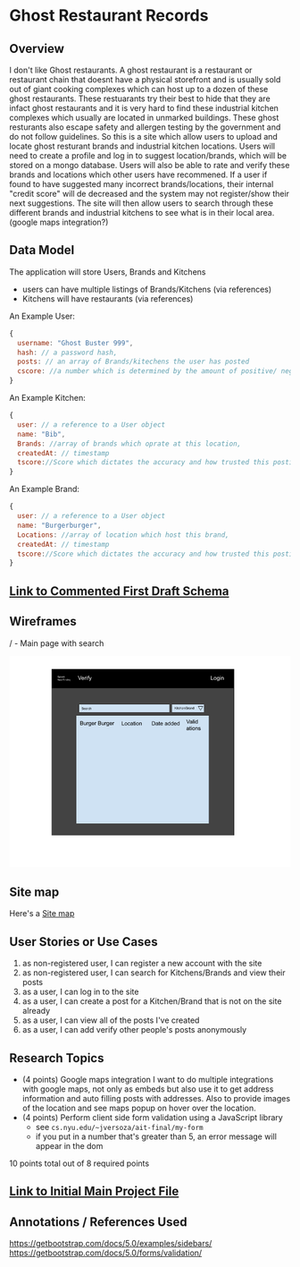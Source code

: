 

# Ghost Restaurant Records

## Overview

I don't like Ghost restaurants. A ghost restaurant is a restaurant or restaurant chain that doesnt have a physical storefront and is usually sold out of giant cooking complexes which can host up to a dozen of these ghost restaurants. These restuarants try their best to hide that they are infact ghost restaurants and it is very hard to find these industrial kitchen complexes which usually are located in unmarked buildings. These ghost resturants also escape safety and allergen testing by the government and do not follow guidelines. So this is a site which allow users to upload and locate ghost resturant brands and industrial kitchen locations. Users will need to create a profile and log in to suggest location/brands, which will be stored on a mongo database. Users will also be able to rate and verify these brands and locations which other users have recommened. If a user if found to have suggested many incorrect brands/locations, their internal "credit score" will de decreased and the system may not register/show their next suggestions. The site will then allow users to search through these different brands and industrial kitchens to see what is in their local area. (google maps integration?)



## Data Model

The application will store Users, Brands and Kitchens

* users can have multiple listings of Brands/Kitchens (via references)
* Kitchens will have restaurants (via references)


An Example User:

```javascript
{
  username: "Ghost Buster 999",
  hash: // a password hash,
  posts: // an array of Brands/kitechens the user has posted
  cscore: //a number which is determined by the amount of positive/ negative verifications the user has recived
}
```

An Example Kitchen:

```javascript
{
  user: // a reference to a User object
  name: "Bib",
  Brands: //array of brands which oprate at this location,
  createdAt: // timestamp
  tscore://Score which dictates the accuracy and how trusted this posting is
}
```
An Example Brand:
```javascript
{
  user: // a reference to a User object
  name: "Burgerburger",
  Locations: //array of location which host this brand,
  createdAt: // timestamp
  tscore://Score which dictates the accuracy and how trusted this posting is
}
```


## [Link to Commented First Draft Schema](db.mjs) 

## Wireframes

/ - Main page with search

![Main](documentation/Site_proto.png)

## Site map

Here's a [Site map](documentation/Sitemap.png)

## User Stories or Use Cases

1. as non-registered user, I can register a new account with the site
2. as non-registered user, I can search for Kitchens/Brands and view their posts
3. as a user, I can log in to the site
4. as a user, I can create a post for a Kitchen/Brand that is not on the site already
5. as a user, I can view all of the posts I've created
6. as a user, I can add verify other people's posts anonymously

## Research Topics

* (4 points) Google maps integration
    I want to do multiple integrations with google maps, not only as embeds but also use it to get address information and auto filling posts with addresses. Also to provide images of the location and see maps popup on hover over the location.
* (4 points) Perform client side form validation using a JavaScript library
    * see <code>cs.nyu.edu/~jversoza/ait-final/my-form</code>
    * if you put in a number that's greater than 5, an error message will appear in the dom


10 points total out of 8 required points


## [Link to Initial Main Project File](app.mjs) 

## Annotations / References Used
https://getbootstrap.com/docs/5.0/examples/sidebars/
https://getbootstrap.com/docs/5.0/forms/validation/
